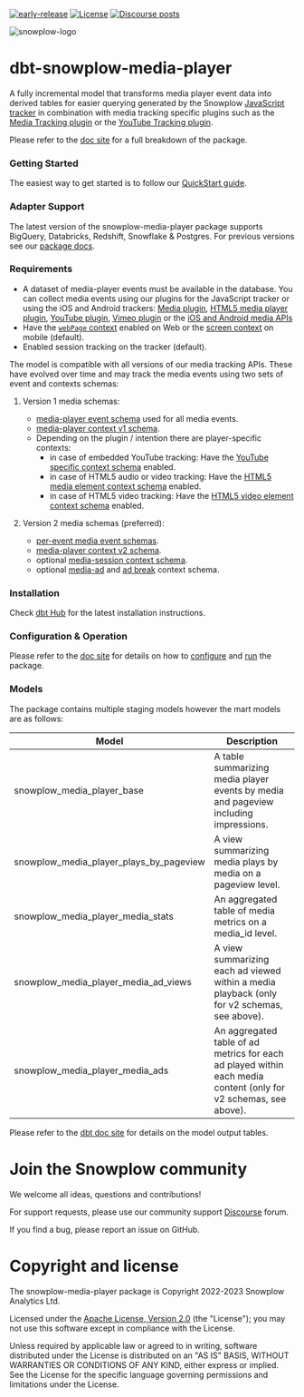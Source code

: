 [![early-release]][tracker-classification] [![License][license-image]][license] [![Discourse posts][discourse-image]][discourse]

![snowplow-logo](https://raw.githubusercontent.com/snowplow/dbt-snowplow-utils/main/assets/snowplow_logo.png)

# dbt-snowplow-media-player

A fully incremental model that transforms media player event data into derived tables for easier querying generated by the Snowplow [JavaScript tracker][javascript-tracker] in combination with media tracking specific plugins such as the [Media Tracking plugin][media-tracking] or the [YouTube Tracking plugin][youtube-tracking].

Please refer to the [doc site][snowplow-media-player-docs] for a full breakdown of the package.

### Getting Started

The easiest way to get started is to follow our [QuickStart guide](https://docs.snowplow.io/docs/modeling-your-data/modeling-your-data-with-dbt/dbt-quickstart/media-player/).


### Adapter Support

The latest version of the snowplow-media-player package supports BigQuery, Databricks, Redshift, Snowflake & Postgres. For previous versions see our [package docs](https://docs.snowplow.io/docs/modeling-your-data/modeling-your-data-with-dbt/).

### Requirements

- A dataset of media-player events must be available in the database. You can collect media events using our plugins for the JavaScript tracker or using the iOS and Android trackers: [Media plugin][media-plugin], [HTML5 media player plugin][media-tracking], [YouTube plugin][youtube-tracking], [Vimeo plugin][vimeo-tracking] or the [iOS and Android media APIs][mobile-tracking]
- Have the [`webPage` context][webpage-context] enabled on Web or the [screen context][screen-context] on mobile (default).
- Enabled session tracking on the tracker (default).

The model is compatible with all versions of our media tracking APIs. These have evolved over time and may track the media events using two sets of event and contexts schemas:

1. Version 1 media schemas:

   - [media-player event schema][media-player-event-schema] used for all media events.
   - [media-player context v1 schema][media-player-context-schema].
   - Depending on the plugin / intention there are player-specific contexts:
      - in case of embedded YouTube tracking: Have the [YouTube specific context schema][youtube-specific-context-schema] enabled.
      - in case of HTML5 audio or video tracking: Have the [HTML5 media element context schema][html5-media-element-context-schema] enabled.
      - in case of HTML5 video tracking: Have the [HTML5 video element context schema][html5-video-element-context-schema] enabled.

2. Version 2 media schemas (preferred):

   - [per-event media event schemas][media-event-schemas].
   - [media-player context v2 schema][media-player-v2-context-schema].
   - optional [media-session context schema][media-session-context-schema].
   - optional [media-ad][media-ad-context-schema] and [ad break][media-ad-break-context-schema] context schema.

### Installation

Check [dbt Hub](https://hub.getdbt.com/snowplow/snowplow_media_player/latest/) for the latest installation instructions.

### Configuration & Operation

Please refer to the [doc site](https://docs.snowplow.io/docs/modeling-your-data/modeling-your-data-with-dbt/) for details on how to [configure](https://docs.snowplow.io/docs/modeling-your-data/modeling-your-data-with-dbt/dbt-configuration/media-player/) and [run](https://docs.snowplow.io/docs/modeling-your-data/modeling-your-data-with-dbt/dbt-quickstart/media-player/) the package.

### Models

The package contains multiple staging models however the mart models are as follows:

| Model                                    | Description                                                                                                      |
|------------------------------------------|------------------------------------------------------------------------------------------------------------------|
| snowplow_media_player_base               | A table summarizing media player events by media and pageview including impressions.                             |
| snowplow_media_player_plays_by_pageview  | A view summarizing media plays by media on a pageview level.                                                     |
| snowplow_media_player_media_stats        | An aggregated table of media metrics on a media_id level.                                                        |
| snowplow_media_player_media_ad_views     | A view summarizing each ad viewed within a media playback (only for v2 schemas, see above).                      |
| snowplow_media_player_media_ads          | An aggregated table of ad metrics for each ad played within each media content (only for v2 schemas, see above). |

Please refer to the [dbt doc site][snowplow-media-player-docs-dbt] for details on the model output tables.

# Join the Snowplow community

We welcome all ideas, questions and contributions!

For support requests, please use our community support [Discourse][discourse] forum.

If you find a bug, please report an issue on GitHub.

# Copyright and license

The snowplow-media-player package is Copyright 2022-2023 Snowplow Analytics Ltd.

Licensed under the [Apache License, Version 2.0][license] (the "License");
you may not use this software except in compliance with the License.

Unless required by applicable law or agreed to in writing, software
distributed under the License is distributed on an "AS IS" BASIS,
WITHOUT WARRANTIES OR CONDITIONS OF ANY KIND, either express or implied.
See the License for the specific language governing permissions and
limitations under the License.

[license]: http://www.apache.org/licenses/LICENSE-2.0
[license-image]: http://img.shields.io/badge/license-Apache--2-blue.svg?style=flat
[tracker-classification]: https://docs.snowplow.io/docs/collecting-data/collecting-from-own-applications/tracker-maintenance-classification/
[early-release]: https://img.shields.io/static/v1?style=flat&label=Snowplow&message=Early%20Release&color=014477&labelColor=9ba0aa&logo=data:image/png;base64,iVBORw0KGgoAAAANSUhEUgAAABAAAAAQCAMAAAAoLQ9TAAAAeFBMVEVMaXGXANeYANeXANZbAJmXANeUANSQAM+XANeMAMpaAJhZAJeZANiXANaXANaOAM2WANVnAKWXANZ9ALtmAKVaAJmXANZaAJlXAJZdAJxaAJlZAJdbAJlbAJmQAM+UANKZANhhAJ+EAL+BAL9oAKZnAKVjAKF1ALNBd8J1AAAAKHRSTlMAa1hWXyteBTQJIEwRgUh2JjJon21wcBgNfmc+JlOBQjwezWF2l5dXzkW3/wAAAHpJREFUeNokhQOCA1EAxTL85hi7dXv/E5YPCYBq5DeN4pcqV1XbtW/xTVMIMAZE0cBHEaZhBmIQwCFofeprPUHqjmD/+7peztd62dWQRkvrQayXkn01f/gWp2CrxfjY7rcZ5V7DEMDQgmEozFpZqLUYDsNwOqbnMLwPAJEwCopZxKttAAAAAElFTkSuQmCC

[tracker-docs]: https://docs.snowplow.io/docs/collecting-data/collecting-from-own-applications/javascript-trackers/

[webpage-context]: https://docs.snowplow.io/docs/collecting-data/collecting-from-own-applications/javascript-trackers/javascript-tracker/javascript-tracker-v3/tracker-setup/initialization-options/#Adding_predefined_contexts
[screen-context]: https://docs.snowplow.io/docs/collecting-data/collecting-from-own-applications/mobile-trackers/tracking-events/screen-tracking/#screen-view-event-and-screen-context-entity

[media-player-event-schema]: https://github.com/snowplow/iglu-central/blob/master/schemas/com.snowplowanalytics.snowplow/media_player_event/jsonschema/1-0-0
[media-player-context-schema]: https://github.com/snowplow/iglu-central/blob/master/schemas/com.snowplowanalytics.snowplow/media_player/jsonschema/1-0-0
[youtube-specific-context-schema]: https://github.com/snowplow/iglu-central/blob/master/schemas/com.youtube/youtube/jsonschema/1-0-0
[html5-media-element-context-schema]: https://github.com/snowplow/iglu-central/blob/master/schemas/org.whatwg/media_element/jsonschema/1-0-0
[html5-video-element-context-schema]: https://github.com/snowplow/iglu-central/blob/master/schemas/org.whatwg/video_element/jsonschema/1-0-0
[media-event-schemas]: https://github.com/snowplow/iglu-central/tree/master/schemas/com.snowplowanalytics.snowplow.media
[media-player-v2-context-schema]: https://github.com/snowplow/iglu-central/blob/master/schemas/com.snowplowanalytics.snowplow/media_player/jsonschema/2-0-0
[media-session-context-schema]: https://github.com/snowplow/iglu-central/blob/master/schemas/com.snowplowanalytics.snowplow.media/session/jsonschema/1-0-0
[media-ad-context-schema]: https://github.com/snowplow/iglu-central/blob/master/schemas/com.snowplowanalytics.snowplow.media/ad/jsonschema/1-0-0
[media-ad-break-context-schema]: https://github.com/snowplow/iglu-central/blob/master/schemas/com.snowplowanalytics.snowplow.media/ad_break/jsonschema/1-0-0

[media-tracking]: https://docs.snowplow.io/docs/collecting-data/collecting-from-own-applications/javascript-trackers/javascript-tracker/javascript-tracker-v3/plugins/media-tracking/

[javascript-tracker]: https://docs.snowplow.io/docs/collecting-data/collecting-from-own-applications/javascript-trackers/javascript-tracker/javascript-tracker-v3

[youtube-tracking]: https://docs.snowplow.io/docs/collecting-data/collecting-from-own-applications/javascript-trackers/javascript-tracker/javascript-tracker-v3/plugins/youtube-tracking/

[media-plugin]: https://docs.snowplow.io/docs/collecting-data/collecting-from-own-applications/javascript-trackers/browser-tracker/browser-tracker-v3-reference/plugins/media/
[vimeo-tracking]: https://docs.snowplow.io/docs/collecting-data/collecting-from-own-applications/javascript-trackers/browser-tracker/browser-tracker-v3-reference/plugins/vimeo-tracking/
[mobile-tracking]: https://docs.snowplow.io/docs/collecting-data/collecting-from-own-applications/mobile-trackers/tracking-events/media-tracking/

[dbt-package-docs]: https://docs.getdbt.com/docs/building-a-dbt-project/package-management

[discourse-image]: https://img.shields.io/discourse/posts?server=https%3A%2F%2Fdiscourse.snowplow.io%2F
[discourse]: http://discourse.snowplow.io/

[snowplow-media-player-docs-dbt]: https://snowplow.github.io/dbt-snowplow-media-player/#!/overview/snowplow_media_player
[snowplow-media-player-docs]: https://docs.snowplow.io/docs/modeling-your-data/modeling-your-data-with-dbt/dbt-models/dbt-media-player-data-model/
